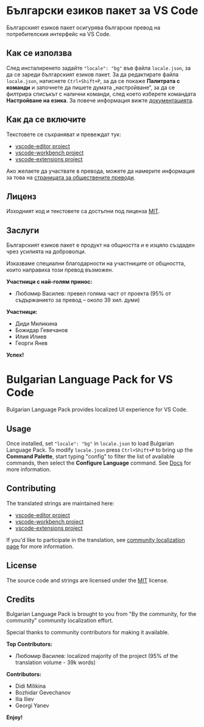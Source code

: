#  Български езиков пакет за VS Code

Българският езиков пакет осигурява български превод на потребителския интерфейс на VS Code.

## Как се използва

След инсталиренето задайте `"locale": "bg"` във файла `locale.json`, за да се зареди българският езиков пакет. За да редактирате файла `locale.json`, натиснете `Ctrl+Shift+P`, за да се покаже **Палитрата с команди** и започнете да пишете думата „настройване“, за да се филтрира списъкът с налични команди, след което изберете командата **Настройване на езика**. За повече информация вижте [документацията](https://go.microsoft.com/fwlink/?LinkId=761051).

## Как да се включите

Текстовете се съхраняват и превеждат тук:

* [vscode-editor project](https://www.transifex.com/microsoft-oss/vscode-editor/language/bg/)
* [vscode-workbench project](https://www.transifex.com/microsoft-oss/vscode-workbench/language/bg/)
* [vscode-extensions project](https://www.transifex.com/microsoft-oss/vscode-extensions/language/bg/)

Ако желаете да участвате в превода, можете да намерите информация за това на [страницата за обществените преводи](https://aka.ms/vscodeloc).

## Лиценз

Изходният код и текстовете са достъпни под лиценза [MIT](https://github.com/Microsoft/vscode-loc/blob/master/LICENSE.md).

## Заслуги

Българският езиков пакет е продукт на общността и е изцяло създаден чрез усилията на доброволци.

Изказваме специални благодарности на участниците от общността, които направиха този превод възможен.

**Участници с най-голям принос:**

* Любомир Василев: превел голяма част от проекта (95% от съдържанието за превод – около 39 хил. думи)

**Участници:**

* Диди Миликина
* Божидар Гевечанов
* Илия Илиев
* Георги Янев

**Успех!**

#  Bulgarian Language Pack for VS Code

Bulgarian Language Pack provides localized UI experience for VS Code.

## Usage

Once installed, set `"locale": "bg"` in `locale.json` to load Bulgarian Language Pack. To modify `locale.json` press `Ctrl+Shift+P` to bring up the **Command Palette**, start typing "config" to filter the list of available commands, then select the **Configure Language** command. See [Docs](https://go.microsoft.com/fwlink/?LinkId=761051) for more information.

## Contributing

The translated strings are maintained here:

* [vscode-editor project](https://www.transifex.com/microsoft-oss/vscode-editor/language/tr/)
* [vscode-workbench project](https://www.transifex.com/microsoft-oss/vscode-workbench/language/tr/)
* [vscode-extensions project](https://www.transifex.com/microsoft-oss/vscode-extensions/language/tr/)

If you'd like to participate in the translation, see [community localization page](https://aka.ms/vscodeloc) for more information.

## License

The source code and strings are licensed under the [MIT](https://github.com/Microsoft/vscode-loc/blob/master/LICENSE.md) license.

## Credits

Bulgarian Language Pack is brought to you from "By the community, for the community" community localization effort.

Special thanks to community contributors for making it available.

**Top Contributors:**

* Любомир Василев: localized majority of the project (95% of the translation volume - 39k words)

**Contributors:**

* Didi Milikina
* Bozhidar Gevechanov
* Ilia Iliev
* Georgi Yanev

**Enjoy!**

